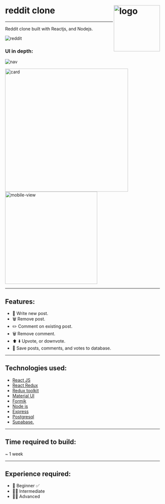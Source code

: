 # reddit clone    <img src="https://user-images.githubusercontent.com/16297114/170081186-ad80a5cd-85e5-459e-b3e3-b33786752ff7.jpg" width="150px" align="right" alt="logo"/>
---
 
Reddit clone built with Reactjs, and Nodejs.




![reddit](https://user-images.githubusercontent.com/16297114/170016591-344557f4-e72a-4dae-a7ae-a505aa620b6e.jpg)

### UI in depth:

![nav](https://user-images.githubusercontent.com/16297114/170083596-9d8a2628-c8b2-4d72-b7de-a9c4294d7631.png)

<img src="https://user-images.githubusercontent.com/16297114/170083842-81119a59-7a3d-41e2-b4fd-69eb729a1881.png" width="400px" alt="card"/>

<img src="https://user-images.githubusercontent.com/16297114/170084140-02c23ac7-e526-485a-98fa-de78dcf4fd92.png" width="300px" alt="mobile-view"/>



------

## Features:
- :memo: Write new post.
- :wastebasket: Remove post.
- :pencil2: Comment on existing post.
- :wastebasket: Remove comment.
- :arrow_up: :arrow_down: Upvote, or downvote.
- 💾 Save posts, comments, and votes to database.


-----

## Technologies used:
- [React JS](https://reactjs.org/)
- [React Redux](https://react-redux.js.org/)
- [Redux toolkit](https://redux-toolkit.js.org/)
- [Material UI](https://mui.com/)
- [Formik](https://formik.org/)
- [Node js](https://nodejs.org/en/)
- [Express](https://expressjs.com/)
- [Postgresql](https://www.postgresql.org/)
- [Supabase.](https://supabase.com/)

-----

## Time required to build: 
~ 1 week

-----
## Experience required:
- 👶 Beginner ✅
- 🧒🏻 Intermediate 
- 🦸‍♂️ Advanced

